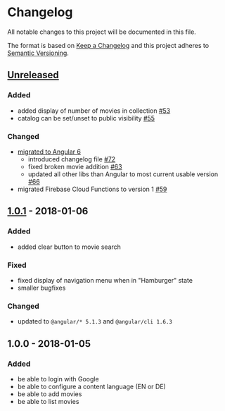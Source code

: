 # Changelog
All notable changes to this project will be documented in this file.

The format is based on [Keep a Changelog](http://keepachangelog.com/en/1.0.0/)
and this project adheres to [Semantic Versioning](http://semver.org/spec/v2.0.0.html).


## [Unreleased]
### Added
- added display of number of movies in collection [#53]
- catalog can be set/unset to public visibility [#55]
### Changed
- [migrated to Angular 6](https://github.com/dArignac/treasury/projects/3)
    - introduced changelog file [#72]
    - fixed broken movie addition [#63]
    - updated all other libs than Angular to most current usable version [#66]
- migrated Firebase Cloud Functions to version 1 [#59]


## [1.0.1] - 2018-01-06
### Added
- added clear button to movie search
### Fixed
- fixed display of navigation menu when in "Hamburger" state
- smaller bugfixes
### Changed
- updated to `@angular/* 5.1.3` and `@angular/cli 1.6.3`


## 1.0.0 - 2018-01-05
### Added
- be able to login with Google
- be able to configure a content language (EN or DE)
- be able to add movies
- be able to list movies


[Unreleased]: https://github.com/darignac/treasury/compare/v1.0.1...HEAD
[1.0.1]: https://github.com/darignac/treasury/compare/v1.0.0...v1.0.1
[#72]: https://github.com/dArignac/treasury/issues/72
[#66]: https://github.com/dArignac/treasury/issues/66
[#63]: https://github.com/dArignac/treasury/issues/63
[#59]: https://github.com/dArignac/treasury/issues/59
[#55]: https://github.com/dArignac/treasury/pull/55
[#53]: https://github.com/dArignac/treasury/pull/53